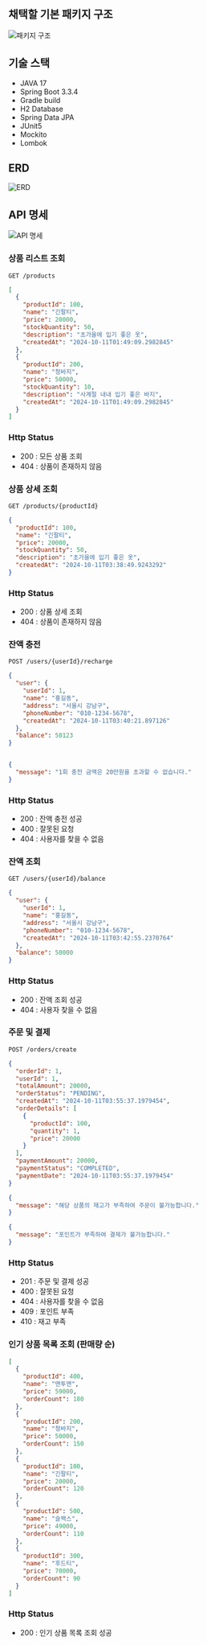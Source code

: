 ## 채택할 기본 패키지 구조
![패키지 구조](src/main/resources/images/File.png)

## 기술 스택
- JAVA 17
- Spring Boot 3.3.4
- Gradle build
- H2 Database
- Spring Data JPA
- JUnit5
- Mockito
- Lombok

## ERD 
![ERD](src/main/resources/images/ERD.png)

## API 명세
![API 명세](src/main/resources/images/API.png)

### 상품 리스트 조회
`GET /products` 
```json
[
  {
    "productId": 100,
    "name": "긴팔티",
    "price": 20000,
    "stockQuantity": 50,
    "description": "초가을에 입기 좋은 옷",
    "createdAt": "2024-10-11T01:49:09.2982845"
  },
  {
    "productId": 200,
    "name": "청바지",
    "price": 50000,
    "stockQuantity": 10,
    "description": "사계절 내내 입기 좋은 바지",
    "createdAt": "2024-10-11T01:49:09.2982845"
  }
]
```

### Http Status
- 200 : 모든 상품 조회
- 404 : 상품이 존재하지 않음

### 상품 상세 조회 
`GET /products/{productId}`
```json
{
  "productId": 100,
  "name": "긴팔티",
  "price": 20000,
  "stockQuantity": 50,
  "description": "초가을에 입기 좋은 옷",
  "createdAt": "2024-10-11T03:38:49.9243292"
}
```

### Http Status
- 200 : 상품 상세 조회 
- 404 : 상품이 존재하지 않음

### 잔액 충전
`POST /users/{userId}/recharge`
```json
{
  "user": {
    "userId": 1,
    "name": "홍길동",
    "address": "서울시 강남구",
    "phoneNumber": "010-1234-5678",
    "createdAt": "2024-10-11T03:40:21.897126"
  },
  "balance": 50123
}
```
```json

{
  "message": "1회 충전 금액은 20만원을 초과할 수 없습니다."
}
```

### Http Status
- 200 : 잔액 충전 성공
- 400 : 잘못된 요청
- 404 : 사용자를 찾을 수 없음

### 잔액 조회
`GET /users/{userId}/balance`
```json
{
  "user": {
    "userId": 1,
    "name": "홍길동",
    "address": "서울시 강남구",
    "phoneNumber": "010-1234-5678",
    "createdAt": "2024-10-11T03:42:55.2370764"
  },
  "balance": 50000
}
```

### Http Status
- 200 : 잔액 조회 성공
- 404 : 사용자 찾을 수 없음

### 주문 및 결제
`POST /orders/create`
```json
{
  "orderId": 1,
  "userId": 1,
  "totalAmount": 20000,
  "orderStatus": "PENDING",
  "createdAt": "2024-10-11T03:55:37.1979454",
  "orderDetails": [
    {
      "productId": 100,
      "quantity": 1,
      "price": 20000
    }
  ],
  "paymentAmount": 20000,
  "paymentStatus": "COMPLETED",
  "paymentDate": "2024-10-11T03:55:37.1979454"
}
```
```json
{
  "message": "해당 상품의 재고가 부족하여 주문이 불가능합니다."
}
```
```json
{
  "message": "포인트가 부족하여 결제가 불가능합니다."
}
```

### Http Status
- 201 : 주문 및 결제 성공
- 400 : 잘못된 요청
- 404 : 사용자를 찾을 수 없음
- 409 : 포인트 부족
- 410 : 재고 부족

### 인기 상품 목록 조회 (판매량 순)
```json
[
  {
    "productId": 400,
    "name": "맨투맨",
    "price": 59000,
    "orderCount": 180
  },
  {
    "productId": 200,
    "name": "청바지",
    "price": 50000,
    "orderCount": 150
  },
  {
    "productId": 100,
    "name": "긴팔티",
    "price": 20000,
    "orderCount": 120
  },
  {
    "productId": 500,
    "name": "슬랙스",
    "price": 49000,
    "orderCount": 110
  },
  {
    "productId": 300,
    "name": "후드티",
    "price": 70000,
    "orderCount": 90
  }
]
```

### Http Status
- 200 : 인기 상품 목록 조회 성공